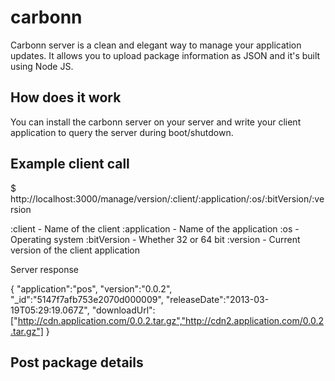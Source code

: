 carbonn
=======

Carbonn server is a clean and elegant way to manage your application updates. It allows you to upload package information as JSON and it's built using Node JS.

## How does it work
You can install the carbonn server on your server and write your client application to query the server during boot/shutdown.

## Example client call

  $ http://localhost:3000/manage/version/:client/:application/:os/:bitVersion/:version

  :client - Name of the client
  :application - Name of the application
  :os - Operating system
  :bitVersion - Whether 32 or 64 bit
  :version - Current version of the client application

Server response
  
  {
    "application":"pos",
    "version":"0.0.2",
    "_id":"5147f7afb753e2070d000009",
    "releaseDate":"2013-03-19T05:29:19.067Z",
    "downloadUrl":["http://cdn.application.com/0.0.2.tar.gz","http://cdn2.application.com/0.0.2.tar.gz"]
  }

## Post package details
